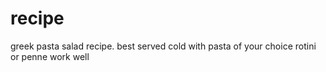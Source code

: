 # recipe
greek pasta salad recipe. 
best served cold with pasta of your choice
rotini or penne work well
